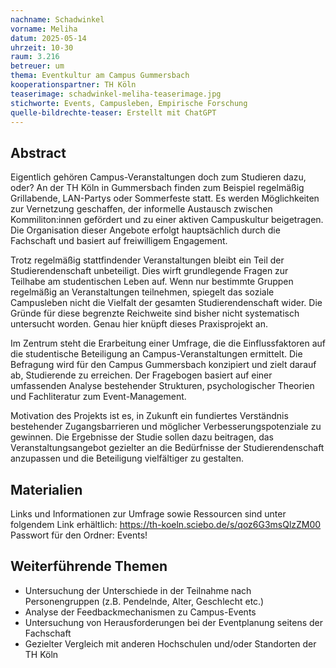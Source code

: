 ```yaml
---
nachname: Schadwinkel
vorname: Meliha
datum: 2025-05-14
uhrzeit: 10-30
raum: 3.216 
betreuer: um
thema: Eventkultur am Campus Gummersbach
kooperationspartner: TH Köln
teaserimage: schadwinkel-meliha-teaserimage.jpg
stichworte: Events, Campusleben, Empirische Forschung
quelle-bildrechte-teaser: Erstellt mit ChatGPT
---
```


## Abstract
Eigentlich gehören Campus-Veranstaltungen doch zum Studieren dazu, oder? An der TH Köln in Gummersbach finden zum Beispiel regelmäßig Grillabende, LAN-Partys oder Sommerfeste statt. Es werden Möglichkeiten zur Vernetzung geschaffen, der informelle Austausch zwischen Kommiliton:innen gefördert und zu einer aktiven Campuskultur beigetragen. Die Organisation dieser Angebote erfolgt hauptsächlich durch die Fachschaft und basiert auf freiwilligem Engagement.

Trotz regelmäßig stattfindender Veranstaltungen bleibt ein Teil der Studierendenschaft unbeteiligt. Dies wirft grundlegende Fragen zur Teilhabe am studentischen Leben auf. Wenn nur bestimmte Gruppen regelmäßig an Veranstaltungen teilnehmen, spiegelt das soziale Campusleben nicht die Vielfalt der gesamten Studierendenschaft wider. Die Gründe für diese begrenzte Reichweite sind bisher nicht systematisch untersucht worden. Genau hier knüpft dieses Praxisprojekt an.

Im Zentrum steht die Erarbeitung einer Umfrage, die die Einflussfaktoren auf die studentische Beteiligung an Campus-Veranstaltungen ermittelt. Die Befragung wird für den Campus Gummersbach konzipiert und zielt darauf ab, Studierende zu erreichen. Der Fragebogen basiert auf einer umfassenden Analyse bestehender Strukturen, psychologischer Theorien und Fachliteratur zum Event-Management.

Motivation des Projekts ist es, in Zukunft ein fundiertes Verständnis bestehender Zugangsbarrieren und möglicher Verbesserungspotenziale zu gewinnen. Die Ergebnisse der Studie sollen dazu beitragen, das Veranstaltungsangebot gezielter an die Bedürfnisse der Studierendenschaft anzupassen und die Beteiligung vielfältiger zu gestalten.

## Materialien
Links und Informationen zur Umfrage sowie Ressourcen sind unter folgendem Link erhältlich: 
https://th-koeln.sciebo.de/s/qoz6G3msQlzZM00
Passwort für den Ordner: Events!

## Weiterführende Themen
* Untersuchung der Unterschiede in der Teilnahme nach Personengruppen (z.B. Pendelnde, Alter, Geschlecht etc.)
* Analyse der Feedbackmechanismen zu Campus-Events
* Untersuchung von Herausforderungen bei der Eventplanung seitens der Fachschaft
* Gezielter Vergleich mit anderen Hochschulen und/oder Standorten der TH Köln
